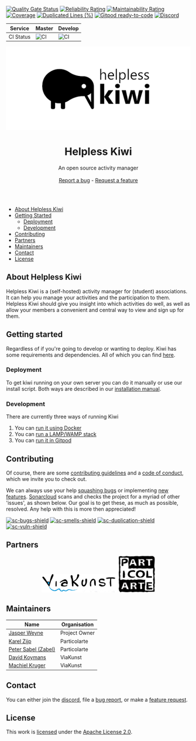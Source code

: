 [![Quality Gate Status](https://sonarcloud.io/api/project_badges/measure?project=jasperweyne_helpless-kiwi&metric=alert_status)](https://sonarcloud.io/dashboard?id=jasperweyne_helpless-kiwi) [![Reliability Rating](https://sonarcloud.io/api/project_badges/measure?project=jasperweyne_helpless-kiwi&metric=reliability_rating)](https://sonarcloud.io/dashboard?id=jasperweyne_helpless-kiwi) [![Maintainability Rating](https://sonarcloud.io/api/project_badges/measure?project=jasperweyne_helpless-kiwi&metric=sqale_rating)](https://sonarcloud.io/dashboard?id=jasperweyne_helpless-kiwi) [![Coverage](https://sonarcloud.io/api/project_badges/measure?project=jasperweyne_helpless-kiwi&metric=coverage)](https://sonarcloud.io/dashboard?id=jasperweyne_helpless-kiwi) [![Duplicated Lines (%)](https://sonarcloud.io/api/project_badges/measure?project=jasperweyne_helpless-kiwi&metric=duplicated_lines_density)](https://sonarcloud.io/dashboard?id=jasperweyne_helpless-kiwi) 
[![Gitpod ready-to-code](https://img.shields.io/badge/Gitpod-ready--to--code-blue?logo=gitpod)](https://gitpod.io/#https://github.com/jasperweyne/helpless-kiwi) [![Discord](https://img.shields.io/discord/838843751509393458?label=discord&logo=discord)](https://discord.gg/4HUmvEnXn8)

| **Service** | **Master** | **Develop** |
|---|---|---|
| CI Status | ![CI](https://github.com/jasperweyne/helpless-kiwi/workflows/CI/badge.svg?branch=master) | ![CI](https://github.com/jasperweyne/helpless-kiwi/workflows/CI/badge.svg?branch=develop) |
<p align="center">
<img src="https://raw.githubusercontent.com/jasperweyne/helpless-kiwi/master/assets/image/readme-header.png" alt="helpless-kiwi" style="max-width:100%;">
</p>
  <h1 align="center">Helpless Kiwi</h1>
  <p align="center">An open source activity manager
    <br />
    <br />
    <a href="https://github.com/jasperweyne/helpless-kiwi/issues/new?assignees=&labels=&template=bug_report.md&title=">Report a bug</a>
    -
    <a href="https://github.com/jasperweyne/helpless-kiwi/issues/new?assignees=&labels=&template=feature_request.md&title=">Request a feature</a>
  </p>
  <br />
  <br />
  

- [About Helpless Kiwi](#about-helpless-kiwi)
- [Getting Started](#getting-started)
	- [Deployment](#deployment)
	- [Development](#development)
- [Contributing](#contributing)
- [Partners](#partners)
- [Maintainers](#maintainers)
- [Contact](#contact)
- [License](#license)


## About Helpless Kiwi
Helpless Kiwi is a (self-hosted) activity manager for (student) associations.
It can help you manage your activities and the participation to them. Helpless
Kiwi should give you insight into which activities do well, as well as allow
your members a convenient and central way to view and sign up for them.

## Getting started
Regardless of if you're going to develop or wanting to deploy. Kiwi has some
requirements and dependencies. All of which you can find
[here](PREREQUISITES.md).

### Deployment
To get kiwi running on your own server you can do it manually or use our
install script. Both ways are described in our [installation
manual](DEPLOY.md).

### Development
There are currently three ways of running Kiwi
1. You can [run it using Docker](DOCKER.md)
2. You can [run a LAMP/WAMP stack](DEV.md)
3. You can [run it in Gitpod](https://gitpod.io/#https://github.com/jasperweyne/helpless-kiwi)

## Contributing
Of course, there are some [contributing guidelines](CONTRIBUTING.md) and a
[code of conduct](CODE_OF_CONDUCT.md), which we invite you to check out.

We can always use your help [squashing bugs][bug-list-url] or implementing [new
features][feature-list-url]. [Sonarcloud][sc-project-url] scans and checks the
project for a myriad of other 'issues', as shown below. Our goal is to get
these, as much as possible, resolved. Any help with this is more then
appreciated!

[![sc-bugs-shield]][sc-project-url] [![sc-smells-shield]][sc-project-url]
[![sc-duplication-shield]][sc-project-url] [![sc-vuln-shield]][sc-project-url] 

## Partners
<p align="center">
<a href="https://viakunst-utrecht.nl/"><img src="https://raw.githubusercontent.com/jasperweyne/helpless-kiwi/develop/assets/image/readme-viakunst.png" alt="viakunst" height="50x"></a>
<a href="https://particolarte.nl/"><img src="https://raw.githubusercontent.com/jasperweyne/helpless-kiwi/develop/assets/image/readme-particolarte.png" alt="particolarte" height="100px"></a>
</p>

## Maintainers
| **Name** | **Organisation** |
|---|---|
| [Jasper Weyne](https://github.com/jasperweyne) | Project Owner |
| [Karel Zijp](https://github.com/zpks) | Particolarte |
| [Peter Sabel (Zabel)](https://github.com/A-Daneel) | Particolarte |
| [David Koymans](https://github.com/DavidckPixel) | ViaKunst |
| [Machiel Kruger](https://github.com/mkrugr) | ViaKunst |

## Contact
You can either join the [discord](https://discord.gg/4HUmvEnXn8), file a [bug
report][bug-create-url], or make a [feature request][feature-create-url].

## License
This work is [licensed](https://github.com/jasperweyne/helpless-kiwi/blob/develop/LICENSE) under the [Apache License 2.0](https://www.apache.org/licenses/LICENSE-2.0).

[sc-gate-shield]: https://sonarcloud.io/api/project_badges/measure?project=jasperweyne_helpless-kiwi&metric=alert_status
[sc-bugs-shield]: https://sonarcloud.io/api/project_badges/measure?project=jasperweyne_helpless-kiwi&metric=bugs
[sc-smells-shield]: https://sonarcloud.io/api/project_badges/measure?project=jasperweyne_helpless-kiwi&metric=code_smells
[sc-vuln-shield]: https://sonarcloud.io/api/project_badges/measure?project=jasperweyne_helpless-kiwi&metric=vulnerabilities
[sc-duplication-shield]: https://sonarcloud.io/api/project_badges/measure?project=jasperweyne_helpless-kiwi&metric=duplicated_lines_density
[sc-project-url]: https://sonarcloud.io/dashboard?id=jasperweyne_helpless-kiwi
[discord-url]: https://discord.gg/4HUmvEnXn8

[bug-create-url]: https://github.com/jasperweyne/helpless-kiwi/issues/new?assignees=&labels=&template=bug_report.md&title=
[feature-create-url]: https://github.com/jasperweyne/helpless-kiwi/issues/new?assignees=&labels=&template=feature_request.md&title=

[bug-list-url]: https://github.com/jasperweyne/helpless-kiwi/issues?q=is%3Aissue+is%3Aopen+label%3A%22type%3A+bug%22
[feature-list-url]: https://github.com/jasperweyne/helpless-kiwi/issues?q=is%3Aissue+is%3Aopen+label%3A%22type%3A+feature%22
